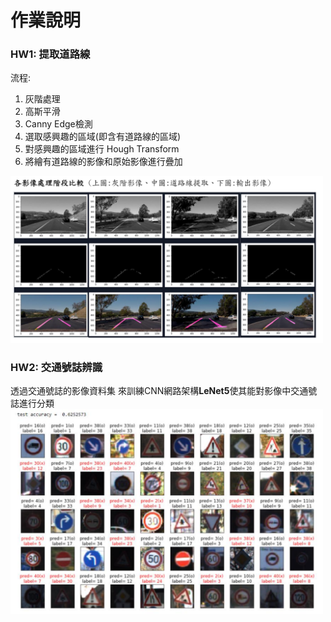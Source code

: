 # 作業說明
### HW1: 提取道路線
流程:
1. 灰階處理
2. 高斯平滑
3. Canny Edge檢測
4. 選取感興趣的區域(即含有道路線的區域)
5. 對感興趣的區域進行 Hough Transform
6. 將繪有道路線的影像和原始影像進行疊加
<img src="./HW1_show.png" width=500>

### HW2: 交通號誌辨識
透過交通號誌的影像資料集
來訓練CNN網路架構**LeNet5**使其能對影像中交通號誌進行分類
<img src="./HW2_show.png" width=500>
